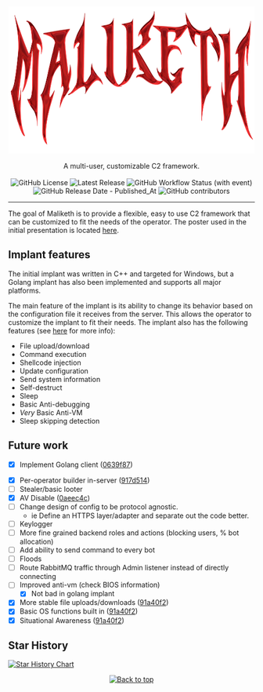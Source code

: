 <!-- Centered logo -->
<p align="center">
  <img src="./data/maliketh_logo.png" alt="Maliketh logo" width="900" height="300"/>
</p>

<p align="center">
  A multi-user, customizable C2 framework.
  <br>
  <br>
  <img alt="GitHub License" src="https://img.shields.io/github/license/cbrnrd/maliketh?style=flat-square&color=ff5733">
  <img alt="Latest Release" src="https://img.shields.io/github/v/release/cbrnrd/maliketh?logo=github&style=flat-square&color=ff5733&link=https%3A%2F%2Fgithub.com%2Fcbrnrd%2Fmaliketh%2Freleases">
  <img alt="GitHub Workflow Status (with event)" src="https://img.shields.io/github/actions/workflow/status/cbrnrd/maliketh/docker-image.yml?style=flat-square">
  <img alt="GitHub Release Date - Published_At" src="https://img.shields.io/github/release-date/cbrnrd/maliketh?style=flat-square&color=ff5733&link=https%3A%2F%2Fgithub.com%2Fcbrnrd%2Fmaliketh%2Freleases">
  <img alt="GitHub contributors" src="https://img.shields.io/github/contributors/cbrnrd/maliketh?style=flat-square&color=ff5733">
</p>

---

The goal of Maliketh is to provide a flexible, easy to use C2 framework that can be customized to fit the needs of the operator. The poster used in the initial presentation is located [here](./data/Maliketh%20C2%20Poster.png).

## Implant features

The initial implant was written in C++ and targeted for Windows, but a Golang implant has also been implemented and supports all major platforms.

The main feature of the implant is its ability to change its behavior based on the configuration file it receives from the server. This allows the operator to customize the implant to fit their needs. The implant also has the following features (see [here](./design/opcodes.md) for more info):

* File upload/download
* Command execution
* Shellcode injection
* Update configuration
* Send system information
* Self-destruct
* Sleep
* Basic Anti-debugging
* *Very* Basic Anti-VM
* Sleep skipping detection

## Future work

- [x] Implement Golang client ([0639f87](https://github.com/cbrnrd/maliketh/commit/0639f8797838469a068d91f095e3307d2d73ecc4))
* [x] Per-operator builder in-server ([917d514](https://github.com/cbrnrd/maliketh/commit/917d514fc6075cc15d0e45b4a1a546e6217e4139))
* [ ] Stealer/basic looter
* [x] AV Disable ([0aeec4c](https://github.com/cbrnrd/maliketh/commit/0aeec4c4be8f1efaeaf15ee3d289507036c691df))
* [ ] Change design of config to be protocol agnostic.
  * ie Define an HTTPS layer/adapter and separate out the code better.
* [ ] Keylogger
* [ ] More fine grained backend roles and actions (blocking users, % bot allocation)
* [ ] Add ability to send command to every bot
* [ ] Floods
* [ ] Route RabbitMQ traffic through Admin listener instead of directly connecting
* [ ] Improved anti-vm (check BIOS information)
  * [x] Not bad in golang implant
* [x] More stable file uploads/downloads ([91a40f2](https://github.com/cbrnrd/maliketh/commit/91a40f2ba1cded5a025004a6143578fa84baec66))
* [x] Basic OS functions built in ([91a40f2](https://github.com/cbrnrd/maliketh/commit/91a40f2ba1cded5a025004a6143578fa84baec66))
* [x] Situational Awareness ([91a40f2](https://github.com/cbrnrd/maliketh/commit/91a40f2ba1cded5a025004a6143578fa84baec66))

## Star History

<a href="https://star-history.com/#cbrnrd/maliketh&Date">
  <picture>
    <source media="(prefers-color-scheme: dark)" srcset="https://api.star-history.com/svg?repos=cbrnrd/maliketh&type=Date&theme=dark" />
    <source media="(prefers-color-scheme: light)" srcset="https://api.star-history.com/svg?repos=cbrnrd/maliketh&type=Date" />
    <img alt="Star History Chart" src="https://api.star-history.com/svg?repos=cbrnrd/maliketh&type=Date" />
  </picture>
</a>

<p align="center"><a href="https://github.com/cbrnrd/maliketh#"><img src="http://randojs.com/images/backToTopButtonTransparentBackground.png" alt="Back to top" height="29"/></a></p>
